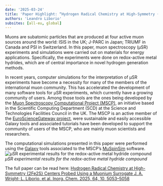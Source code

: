 ```yaml
---
date: '2025-03-24'
title: 'Paper Highlight: “Hydrogen Radical Chemistry at High-Symmetry {2Fe2S} Centers Probed Using a Muonium Surrogate”'
authors: 'Leandro Liborio'
subsites: [all-eu, global]
---
```


Muons are subatomic particles that are produced at four active muon sources around the world: ISIS in the UK; J-PARC in Japan; TRIUMF in Canada and PSI in Switzerland. In this paper, muon spectroscopy (μSR) experiments and simulations were carried out on materials for energy applications. Specifically, the experiments were done on redox-active metal hydrides, which are of central importance in novel hydrogen generation methods.


In recent years, computer simulations for the interpretation of μSR experiments have become a necessity for many of the members of the international muon community. This has accelerated the development of many software tools for µSR experiments, which currently have a growing community of users. Among those tools are the ones being developed by the [Muon Spectroscopy Computational Project (MSCP)](https://muon-spectroscopy-computational-project.github.io ), an initiative based in the Scientific Computing Department (SCD) at the Science and Technologies Facilities Council in the UK. The MSCP is an active member of the [EuroScienceGateway project](https://galaxyproject.org/projects/esg/ ), were sustainable and easily accessible Galaxy tools and associated tutorials have been developed to support the community of users of the MSCP, who are mainly muon scientists and researchers.


The computational simulations presented in this paper were performed using the [Galaxy](https://materialsgalaxy.stfc.ac.uk ) tools  associated to the MSCP’s [MuSpinSim](https://iopscience.iop.org/article/10.1088/1742-6596/2462/1/012017) software.  
![μSR experimental results for the redox-active metal hydride compound](μSR.png)  
*μSR experimental results for the redox-active metal hydride compound*  
  
The full paper can be read here: [Hydrogen Radical Chemistry at High-Symmetry {2Fe2S} Centers Probed Using a Muonium Surrogate J. A. Wright; L. Liborio, et al. Inorg. Chem. 2025, 64, 10, 5053–5058](https://doi.org/10.1021/acs.inorgchem.4c05126)